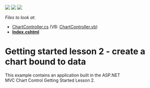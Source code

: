 <!-- default badges list -->
![](https://img.shields.io/endpoint?url=https://codecentral.devexpress.com/api/v1/VersionRange/128572360/15.1.3%2B)
[![](https://img.shields.io/badge/Open_in_DevExpress_Support_Center-FF7200?style=flat-square&logo=DevExpress&logoColor=white)](https://supportcenter.devexpress.com/ticket/details/T287970)
[![](https://img.shields.io/badge/📖_How_to_use_DevExpress_Examples-e9f6fc?style=flat-square)](https://docs.devexpress.com/GeneralInformation/403183)
<!-- default badges end -->
<!-- default file list -->
*Files to look at*:

* [ChartController.cs](./CS/ChartLesson2/Controllers/ChartController.cs) (VB: [ChartController.vb](./VB/ChartLesson2/Controllers/ChartController.vb))
* **[Index.cshtml](./CS/ChartLesson2/Views/Chart/Index.cshtml)**
<!-- default file list end -->
# Getting started lesson 2 - create a chart bound to data


This example contains an application built in the ASP.NET MVC Chart Control Getting Started Lesson 2.

<br/>


